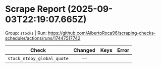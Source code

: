 # Scrape Report (2025-09-03T22:19:07.665Z)

Group: `stocks`  |  Run: https://github.com/AlbertoRoca96/scraping-checks-scheduler/actions/runs/17447517742

| Check | Changed | Keys | Error |
|---|:---:|:--|:--|
| `stock_ntdoy_global_quote` | — |  |  |
